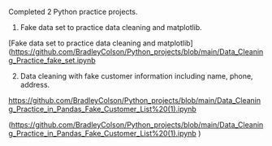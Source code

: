 Completed 2 Python practice projects.

1. Fake data set to practice data cleaning and matplotlib.

[Fake data set to practice data cleaning and matplotlib](https://github.com/BradleyColson/Python_projects/blob/main/Data_Cleaning_Practice_fake_set.ipynb



2. Data cleaning with fake customer information including name, phone, address.

https://github.com/BradleyColson/Python_projects/blob/main/Data_Cleaning_Practice_in_Pandas_Fake_Customer_List%20(1).ipynb

(https://github.com/BradleyColson/Python_projects/blob/main/Data_Cleaning_Practice_in_Pandas_Fake_Customer_List%20(1).ipynb
)
